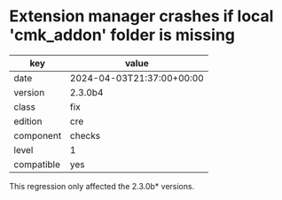 [//]: # (werk v2)
# Extension manager crashes if local 'cmk_addon' folder is missing

key        | value
---------- | ---
date       | 2024-04-03T21:37:00+00:00
version    | 2.3.0b4
class      | fix
edition    | cre
component  | checks
level      | 1
compatible | yes

This regression only affected the 2.3.0b\* versions.
